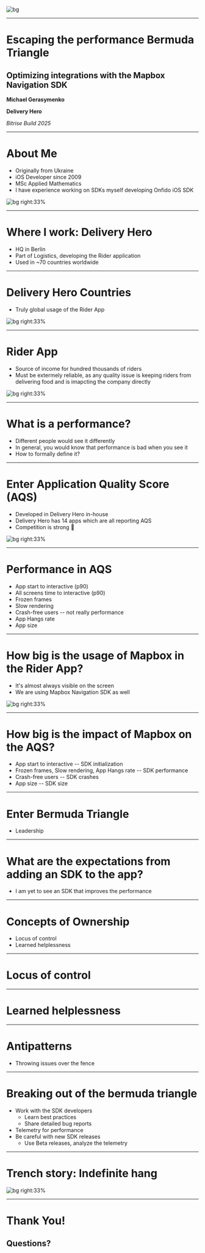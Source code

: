 ![bg](images/cover.png)

---

<!-- map: center=[0, 0] zoom=1 -->

# Escaping the performance Bermuda Triangle

## Optimizing integrations with the Mapbox Navigation SDK

**Michael Gerasymenko**

**Delivery Hero**

*Bitrise Build 2025*

---

<!-- map: center=[31.1656, 48.3794] zoom=5 highlight=UKR -->

# About Me

* Originally from Ukraine
* iOS Developer since 2009
* MSc Applied Mathematics
* I have experience working on SDKs myself developing Onfido iOS SDK

![bg right:33%](images/mike_hat.jpg)

---

<!-- map: center=[13.4050, 52.5200] zoom=10 -->

# Where I work: Delivery Hero

* HQ in Berlin
* Part of Logistics, developing the Rider application
* Used in ~70 countries worldwide

---

<!-- map: center=[0, 0] zoom=1 highlight=KHM,LAO,MMR,KOR,BGD,HKG,SGP,PAK,PHL,MYS,TWN,AUT,CYP,CZE,FIN,NOR,HUN,SWE,GRC,TUR,BOL,CRI,DOM,ECU,GTM,HND,NIC,PAN,PRY,SLV,URY,VEN,CHL,PER,ARG,IRQ,BHR,OMN,JOR,QAT,EGY,ARE,KWT,SAU,BIH,MNE,MDA,BGR,HRV,UGA,ROU,KEN,SRB,CIV,NGA,PRT,GEO,POL,MAR,TUN,ARM,KGZ,KAZ,ESP,AND,ITA,UKR -->

# Delivery Hero Countries

* Truly global usage of the Rider App

![bg right:33%](images/brands2.png)

--- 

# Rider App

* Source of income for hundred thousands of riders
* Must be extermely reliable, as any quality issue is keeping riders from delivering food and is imapcting the company directly

![bg right:33%](images/rider-app1.png)

---

# What is a performance?

* Different people would see it differently
* In general, you would know that performance is bad when you see it
* How to formally define it?

---

# Enter Application Quality Score (AQS)

* Developed in Delivery Hero in-house
* Delivery Hero has 14 apps which are all reporting AQS
* Competition is strong 🎉

![bg right:33%](images/aqs.png)

---

# Performance in AQS

* App start to interactive (p90)
* All screens time to interactive (p90)
* Frozen frames
* Slow rendering
* Crash-free users -- not really performance
* App Hangs rate
* App size

---

# How big is the usage of Mapbox in the Rider App?

* It's almost always visible on the screen
* We are using Mapbox Navigation SDK as well

![bg right:33%](images/rider-app2.png)

---

# How big is the impact of Mapbox on the AQS?

* App start to interactive -- SDK initialization
* Frozen frames, Slow rendering, App Hangs rate -- SDK performance
* Crash-free users -- SDK crashes
* App size -- SDK size

---

# Enter Bermuda Triangle

* Leadership

<!-- map: center=[25.0, 71.0] zoom=5 highlight= -->

---

# What are the expectations from adding an SDK to the app?

* I am yet to see an SDK that improves the performance

---

# Concepts of Ownership

* Locus of control
* Learned helplessness

---

# Locus of control

---

# Learned helplessness

---

# Antipatterns

* Throwing issues over the fence

---

# Breaking out of the bermuda triangle

* Work with the SDK developers
  * Learn best practices
  * Share detailed bug reports
* Telemetry for performance
* Be careful with new SDK releases
  * Use Beta releases, analyze the telemetry

---

# Trench story: Indefinite hang


![bg right:33%](images/hangs.png)

--- 

# Thank You!

## Questions?
